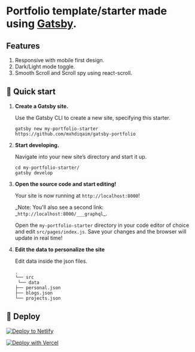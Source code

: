 # Portfolio template/starter made using [Gatsby](https://www.gatsbyjs.org/).

## Features

1.  Responsive with mobile first design.
1.  Dark/Light mode toggle.
1.  Smooth Scroll and Scroll spy using react-scroll.

## 🚀 Quick start

1.  **Create a Gatsby site.**

    Use the Gatsby CLI to create a new site, specifying this starter.

    ```shell
    gatsby new my-portfolio-starter https://github.com/mxhdiqaim/gatsby-portfolio
    ```

1.  **Start developing.**

    Navigate into your new site’s directory and start it up.

    ```shell
    cd my-portfolio-starter/
    gatsby develop
    ```

1.  **Open the source code and start editing!**

    Your site is now running at `http://localhost:8000`!

    _Note: You'll also see a second link: _`http://localhost:8000/___graphql`\_.

    Open the `my-portfolio-starter` directory in your code editor of choice and edit `src/pages/index.js`. Save your changes and the browser will update in real time!

1.  **Edit the data to personalize the site**

    Edit data inside the json files.

    ```
    .
    └── src
     └── data
    ├── personal.json
    ├── blogs.json
    └── projects.json
    ```

## 💫 Deploy

[![Deploy to Netlify](https://www.netlify.com/img/deploy/button.svg)](https://app.netlify.com/start/deploy?repository=https://github.com/mxhdiqaim/gatsby-portfolio)

[![Deploy with Vercel](https://vercel.com/button)](https://vercel.com/import/project?template=https://github.com/mxhdiqaim/gatsby-portfolio)
